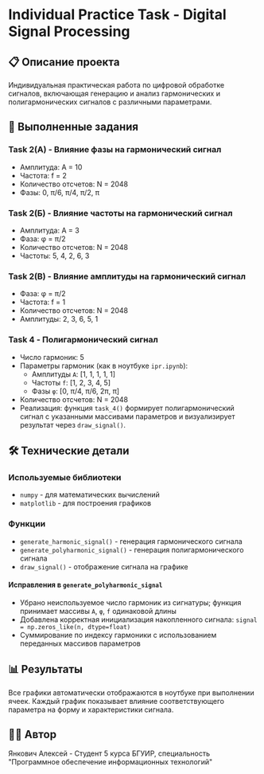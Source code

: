 # Individual Practice Task - Digital Signal Processing

## 📋 Описание проекта
Индивидуальная практическая работа по цифровой обработке сигналов, включающая генерацию и анализ гармонических и полигармонических сигналов с различными параметрами.

## 🎯 Выполненные задания

### Task 2(A) - Влияние фазы на гармонический сигнал
- Амплитуда: A = 10
- Частота: f = 2
- Количество отсчетов: N = 2048
- Фазы: 0, π/6, π/4, π/2, π

### Task 2(Б) - Влияние частоты на гармонический сигнал  
- Амплитуда: A = 3
- Фаза: φ = π/2
- Количество отсчетов: N = 2048
- Частоты: 5, 4, 2, 6, 3

### Task 2(В) - Влияние амплитуды на гармонический сигнал
- Фаза: φ = π/2
- Частота: f = 1
- Количество отсчетов: N = 2048
- Амплитуды: 2, 3, 6, 5, 1

### Task 4 - Полигармонический сигнал
- Число гармоник: 5
- Параметры гармоник (как в ноутбуке `ipr.ipynb`):
  - Амплитуды `A`: [1, 1, 1, 1, 1]
  - Частоты `f`: [1, 2, 3, 4, 5]
  - Фазы `φ`: [0, π/4, π/6, 2π, π]
- Количество отсчетов: N = 2048
- Реализация: функция `task_4()` формирует полигармонический сигнал с указанными массивами параметров и визуализирует результат через `draw_signal()`.

## 🛠 Технические детали

### Используемые библиотеки
- `numpy` - для математических вычислений
- `matplotlib` - для построения графиков

### Функции
- `generate_harmonic_signal()` - генерация гармонического сигнала
- `generate_polyharmonic_signal()` - генерация полигармонического сигнала
- `draw_signal()` - отображение сигнала на графике

#### Исправления в `generate_polyharmonic_signal`
- Убрано неиспользуемое число гармоник из сигнатуры; функция принимает массивы `A`, `φ`, `f` одинаковой длины
- Добавлена корректная инициализация накопленного сигнала: `signal = np.zeros_like(n, dtype=float)`
- Суммирование по индексу гармоники с использованием переданных массивов параметров

## 📊 Результаты
Все графики автоматически отображаются в ноутбуке при выполнении ячеек. Каждый график показывает влияние соответствующего параметра на форму и характеристики сигнала.

## 👨‍💻 Автор
Янкович Алексей - Студент 5 курса БГУИР, специальность "Программное обеспечение информационных технологий"
